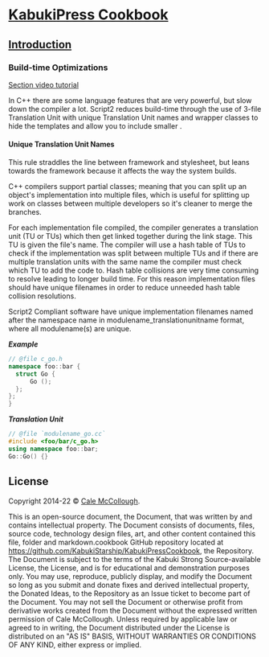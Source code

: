 # [KabukiPress Cookbook](../ReadMe.md)

## [Introduction](./ReadMe.md)

### Build-time Optimizations

[Section video tutorial](https://www.youtube.com/channel/UCS2vQG4gUE3vXWV_K9XScQw)

In C++ there are some language features that are very powerful, but slow down the compiler a lot. Script2 reduces build-time through the use of 3-file Translation Unit with unique Translation Unit names and wrapper classes to hide the templates and allow you to include smaller .

#### Unique Translation Unit Names

This rule straddles the line between framework and stylesheet, but leans towards the framework because it affects the way the system builds.

C++ compilers support partial classes; meaning that you can split up an object's implementation into multiple files, which is useful for splitting up work on classes between multiple developers so it's cleaner to merge the branches.

For each implementation file compiled, the compiler generates a translation unit (TU or TUs) which then get linked together during the link stage. This TU is given the file's name. The compiler will use a hash table of TUs to check if the implementation was split between multiple TUs and if there are multiple translation units with the same name the compiler must check which TU to add the code to. Hash table collisions are very time consuming to resolve leading to longer build time. For this reason implementation files should have unique filenames in order to reduce unneeded hash table collision resolutions.

Script2 Compliant software have unique implementation filenames named after the namespace name in modulename_translationunitname format, where all modulename(s) are unique.

***Example***

```C++
// @file c_go.h
namespace foo::bar {
  struct Go {
      Go ();
  };
};
}
```

***Translation Unit***

```C++
// @file `modulename_go.cc`
#include <foo/bar/c_go.h>
using namespace foo::bar;
Go::Go() {}
```

## License

Copyright 2014-22 © [Cale McCollough](https://cookingwithcale.org).

This is an open-source document, the Document, that was written by and contains intellectual property. The Document consists of documents, files, source code, technology design files, art, and other content contained this file, folder and markdown.cookbook GitHub repository located at <https://github.com/KabukiStarship/KabukiPressCookbook>, the Repository. The Document is subject to the terms of the Kabuki Strong Source-available License, the License, and is for educational and demonstration purposes only. You may use, reproduce, publicly display, and modify the Document so long as you submit and donate fixes and derived intellectual property, the Donated Ideas, to the Repository as an Issue ticket to become part of the Document. You may not sell the Document or otherwise profit from derivative works created from the Document without the expressed written permission of Cale McCollough. Unless required by applicable law or agreed to in writing, the Document distributed under the License is distributed on an "AS IS" BASIS, WITHOUT WARRANTIES OR CONDITIONS OF ANY KIND, either express or implied.
